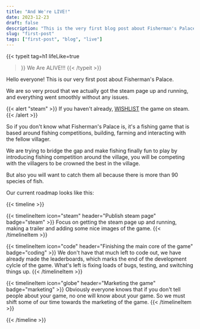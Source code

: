 ```yaml
---
title: "And We're LIVE!"
date: 2023-12-23
draft: false
description: "This is the very first blog post about Fisherman's Palace."
slug: "first-post"
tags: ["first-post", "blog", "live"]
---
```


{{< typeit 
  tag=h1
  lifeLike=true
>}}
We Are ALIVE!!!
{{< /typeit >}}

Hello everyone! This is our very first post about Fisherman's Palace.

We are so very proud that we actually got the steam page up and running, and everything went smoothly without any issues.

{{< alert "steam" >}}
If you haven't already, [WISHLIST](https://store.steampowered.com/app/2749370/Fishermans_Palace/) the game on steam.
{{< /alert >}}

So if you don't know what Fisherman's Palace is, it's a fishing game that is based around fishing competitions, building, farming and interacting with the fellow villager. 

We are trying to bridge the gap and make fishing finally fun to play by introducing fishing competition around the village, you will be competing with the villagers to 
be crowned the best in the village.

But also you will want to catch them all because there is more than 90 species of fish.

Our current roadmap looks like this:

{{< timeline >}}

{{< timelineItem icon="steam" header="Publish steam page" badge="steam" >}}
Focus on getting the steam page up and running, making a trailer and adding some nice images of the game.
{{< /timelineItem >}}


{{< timelineItem icon="code" header="Finishing the main core of the game" badge="coding" >}}
We don't have that much left to code out, we have already made the leaderboards, which marks the end of the development cylcle of the game.
What's left is fixing loads of bugs, testing, and switching things up.
{{< /timelineItem >}}

{{< timelineItem icon="globe" header="Marketing the game" badge="marketing" >}}
Obviously everyone knows that if you don't tell people about your game, no one will know about your game. So we must shift some of our time towards the marketing of the game.
{{< /timelineItem >}}

{{< /timeline >}}